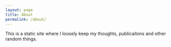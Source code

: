 ```yaml
---
layout: page
title: About
permalink: /about/
---
```

This is a static site where I loosely keep my thoughts, publicaitons and other random things.